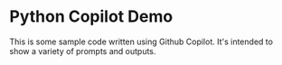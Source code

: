 # Python Copilot Demo

This is some sample code written using Github Copilot. It's intended to show a variety of prompts and outputs.
